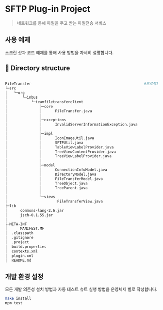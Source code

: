 # SFTP Plug-in Project

> 네트워크를 통해 파일을 주고 받는 파일전송 서비스

## 사용 예제

스크린 샷과 코드 예제를 통해 사용 방법을 자세히 설명합니다.

## 📂 Directory structure

```bash
                        
FileTransfer 													#프로젝트
└─src
│   └─org
│       └─inbus
│           └─teamfiletransferclient
│               ├─core
│               │      FileTransfer.java
│               │
│               ├─exceptions
│               │      InvalidServerInformationException.java
│               │
│               ├─impl
│               │      IconImageUtil.java
│               │      SFTPUtil.java
│               │      TableViewLabelProvider.java
│               │      TreeViewContentProvider.java
│               │      TreeViewLabelProvider.java
│               │
│               ├─model
│               │      ConnectionInfoModel.java
│               │      DirectoryModel.java
│               │      FileTransferModel.java
│               │      TreeObject.java
│               │      TreeParent.java
│               │
│               └─views
│                       FileTransferView.java
├─lib
│      commons-lang-2.6.jar
│      jsch-0.1.55.jar
│
├─META-INF
│      MANIFEST.MF
│  .classpath
│  .gitignore
│  .project
│  build.properties
│  contexts.xml
│  plugin.xml
│  README.md
```

## 개발 환경 설정

모든 개발 의존성 설치 방법과 자동 테스트 슈트 실행 방법을 운영체제 별로 작성합니다.

```sh
make install
npm test
```